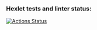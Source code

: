 ### Hexlet tests and linter status:
[![Actions Status](https://github.com/AnastaIz/python-project-83/workflows/hexlet-check/badge.svg)](https://github.com/AnastaIz/python-project-83/actions)